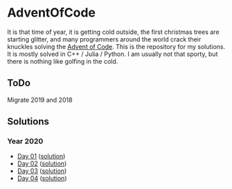 # AdventOfCode

It is that time of year, it is getting cold outside, the first christmas trees are starting glitter, and many programmers around the world crack their knuckles solving the [Advent of Code](https://adventofcode.com/).
This is the repository for my solutions. It is mostly solved in C++ / Julia / Python.
I am usually not that sporty, but there is nothing like golfing in the cold.

## ToDo
 Migrate 2019 and 2018

<!SOLUTIONS>
<!-- Do not remove this lines, and write nothing after the <!SOLUTIONS> tag -->
<!--       They are used as marker for the generate_readme() function       -->

## Solutions

### Year 2020

* [Day 01](./AoC2020/solutions/01) ([solution](./AoC2020/solutions/01/output))
* [Day 02](./AoC2020/solutions/02) ([solution](./AoC2020/solutions/02/output))
* [Day 03](./AoC2020/solutions/03) ([solution](./AoC2020/solutions/03/output))
* [Day 04](./AoC2020/solutions/04) ([solution](./AoC2020/solutions/04/output))